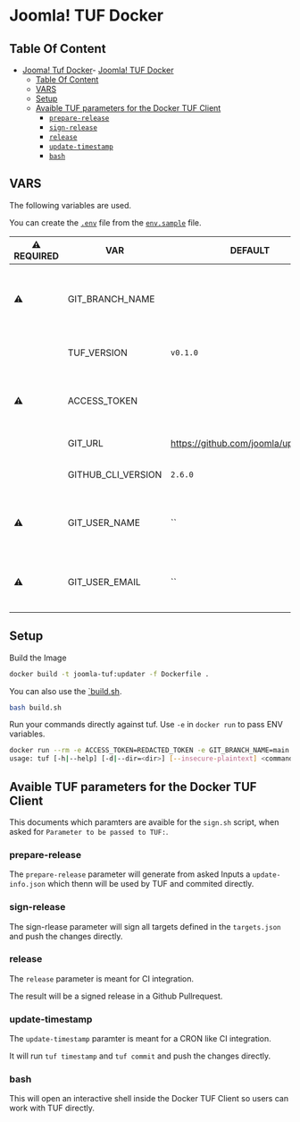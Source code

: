 # Joomla! TUF Docker

## Table Of Content

- [Jooma! Tuf Docker](#joomla-tuf-docker)- [Joomla! TUF Docker](#joomla-tuf-docker)
  - [Table Of Content](#table-of-content)
  - [VARS](#vars)
  - [Setup](#setup)
  - [Avaible TUF parameters for the Docker TUF Client](#avaible-tuf-parameters-for-the-docker-tuf-client)
    - [`prepare-release`](#prepare-release)
    - [`sign-release`](#sign-release)
    - [`release`](#release)
    - [`update-timestamp`](#update-timestamp)
    - [`bash`](#bash)

## VARS

The following variables are used.

You can create the [`.env`](./.env) file from the [`env.sample`](./env.example) file.

| ⚠️ REQUIRED | VAR | DEFAULT | COMMENT |
| -- | ------------------ | -------- | -------------------------------------------------- |
| ⚠️ | GIT_BRANCH_NAME    |          | The Branch name to checkout in the Container       |
|    | TUF_VERSION        | `v0.1.0` | The go-tuf version insalled                        |
| ⚠️ | ACCESS_TOKEN       |          | Github Access token with access to the `GIT_RUL`   |
|    | GIT_URL            | <https://github.com/joomla/updates.git> | The Github Repo URL |
|    | GITHUB_CLI_VERSION | `2.6.0`  | The Github CLI Version to install                  |
| ⚠️ | GIT_USER_NAME      | ``       | git usernname for the gitconfig runtime |
| ⚠️ | GIT_USER_EMAIL     | ``       | git user.email for the gitconfig runtime |

## Setup

Build the Image

```bash
docker build -t joomla-tuf:updater -f Dockerfile .
```

You can also use the [`build.sh](./build.sh).

```bash
bash build.sh
```

Run your commands directly against tuf.
Use `-e` in `docker run` to pass ENV variables.

```bash
docker run --rm -e ACCESS_TOKEN=REDACTED_TOKEN -e GIT_BRANCH_NAME=main joomla-tuf "help"
usage: tuf [-h|--help] [-d|--dir=<dir>] [--insecure-plaintext] <command> [<args>...]
```

## Avaible TUF parameters for the Docker TUF Client

This documents which paramters are avaible for the `sign.sh` script, when asked for `Parameter to be passed to TUF:`.

### prepare-release

The `prepare-release` parameter will generate from asked Inputs a `update-info.json` which thenn will be used by TUF and commited directly.

### sign-release

The sign-rlease parameter will sign all targets defined in the `targets.json` and push the changes directly.

### release

The `release` parameter is meant for CI integration.

The result will be a signed release in a Github Pullrequest.

### update-timestamp

The `update-timestamp` paramter is meant for a CRON like CI integration.

It will run `tuf timestamp` and `tuf commit` and push the changes directly.

### bash

This will open an interactive shell inside the Docker TUF Client so users can work with TUF directly.
